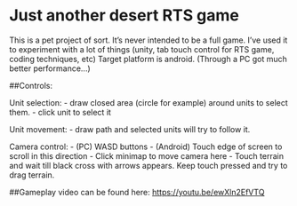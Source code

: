 # Just another desert RTS game

This is a pet project of sort.
It’s never intended to be a full game.
I’ve used it to experiment with a lot of things (unity, tab touch control for RTS game, coding techniques, etc)
Target platform is android. (Through a PC got much better performance...)

##Controls:

Unit selection:
	- draw closed area (circle for example) around units to select them.
	- click unit to select it

Unit movement:
	- draw path and selected units will try to follow it.

Camera control:
	- (PC) WASD buttons
	- (Android) Touch edge of screen to scroll in this direction
	- Click minimap to move camera here
	- Touch terrain and wait till black cross with arrows appears. Keep touch pressed and try to drag terrain.

##Gameplay video can be found here:
https://youtu.be/ewXln2EfVTQ 
